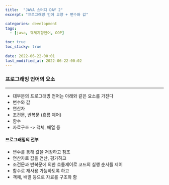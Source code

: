 ```yaml
---
title:  "JAVA 스터디 DAY 2"
excerpt: "프로그래밍 언어 교양 + 변수와 값"

categories: development
tags:
  - [java, 객체지향언어, OOP]

toc: true
toc_sticky: true
 
date: 2022-06-22-00:01
last_modified_at: 2022-06-22-00:02
---
```


### 프로그래밍 언어의 요소
* * *
- 대부분의 프로그래밍 언어는 아래와 같은 요소를 가진다
- 변수와 값
- 연산자
- 조건문, 반복문 (흐름 제어)
- 함수
- 자료구조 -> 객체, 배열 등

#### 프로그래밍의 전부
- 변수를 통해 값을 저장하고 참조
- 연산자로 값을 연산, 평가하고
- 조건문과 반복문에 의한 흐름제어로 코드의 실행 순서를 제어
- 함수로 재사용 가능하도록 하고
- 객체, 배열 등으로 자료를 구조화 함